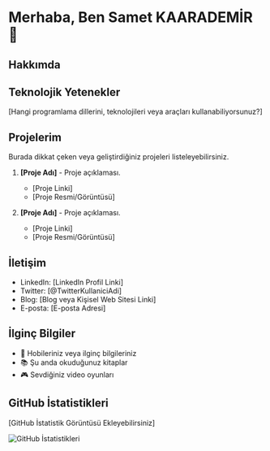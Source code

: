 # Merhaba, Ben Samet KAARADEMİR 👋

## Hakkımda



## Teknolojik Yetenekler

[Hangi programlama dillerini, teknolojileri veya araçları kullanabiliyorsunuz?]

## Projelerim

Burada dikkat çeken veya geliştirdiğiniz projeleri listeleyebilirsiniz.

1. **[Proje Adı]** - Proje açıklaması.
   - [Proje Linki]
   - [Proje Resmi/Görüntüsü]

2. **[Proje Adı]** - Proje açıklaması.
   - [Proje Linki]
   - [Proje Resmi/Görüntüsü]

## İletişim

- LinkedIn: [LinkedIn Profil Linki]
- Twitter: [@TwitterKullaniciAdi]
- Blog: [Blog veya Kişisel Web Sitesi Linki]
- E-posta: [E-posta Adresi]

## İlginç Bilgiler

- 🎸 Hobileriniz veya ilginç bilgileriniz
- 📚 Şu anda okuduğunuz kitaplar
- 🎮 Sevdiğiniz video oyunları

## GitHub İstatistikleri

[GitHub İstatistik Görüntüsü Ekleyebilirsiniz]

![GitHub İstatistikleri](https://github-readme-stats.vercel.app/api?username=kullaniciadi&show_icons=true&count_private=true&hide=contribs,prs)
